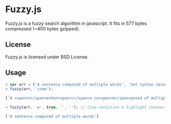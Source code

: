 # Fuzzy.js #

Fuzzy.js is a fuzzy search algorithm in javascript. It fits in 577 bytes compressed (~400 bytes gzipped).

## License ##

Fuzzy.js is licensed under BSD License.

## Usage ##
```js
> var arr = ['A sentence composed of multiple words', 'Set syntax Javscript'];
> fuzzy(arr, 'scmw');

['A <span>s</span>enten<span>c</span>e co<span>m</span>posed of multiple <span>w</span>ords']

> fuzzy(arr, 'w', true, '', ''); // Case-sensitive & highlight chooser

['A sentence composed of multiple words']
```
